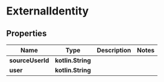 
# ExternalIdentity

## Properties
Name | Type | Description | Notes
------------ | ------------- | ------------- | -------------
**sourceUserId** | **kotlin.String** |  | 
**user** | **kotlin.String** |  | 



